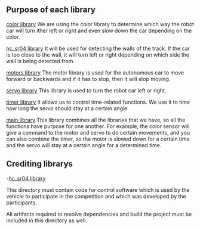 ## Purpose of each library

[color library](/src/color.py) We are using the color library to determine which way the robot car will turn ither left or right and even slow down the car depending on the color.

[hc_sr04 library](/src/hc_sr04.py) It will be used for detecting the walls of the track. If the car is too close to the wall, it will turn left or right depending on which side the wall is being detected from.

[motors library](/src/motors.py) The motor library is used for the autonomous car to move forward or backwards and if it has to stop, then it will stop moving.

[servo library](/src/servo.py) This library is used to turn the robot car left or right.

[timer library](/src/timer.py) It allows us to control time-related functions. We use it to time how long the servo should stay at a certain angle.

[main library](/src/main.py) This library combines all the libraries that we have, so all the functions have purpose for one another. For example, the color sensor will give a command to the motor and servo to do certain movements, and you can also combine the timer, so the motor is slowed down for a certain time and the servo will stay at a certain angle for a determined time.

## Crediting librarys
-[hc_sr04 library ](Apachehttps://www.apache.org/licenses/LICENSE-2.0")

This directory must contain code for control software which is used by the vehicle to participate in the competition and which was developed by the participants.

All artifacts required to resolve dependencies and build the project must be included in this directory as well.
